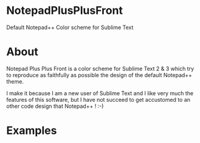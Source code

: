 # NotepadPlusPlusFront
Default Notepad++ Color scheme for Sublime Text

About
=====

Notepad Plus Plus Front is a color scheme for Sublime Text 2 & 3 which try to reproduce as faithfully as possible the design of the default Notepad++ theme.

I make it because I am a new user of Sublime Text and I like very much the features of this software, but I have not succeed to get accustomed to an other code design that Notepad++ ! :-)


Examples
=====